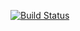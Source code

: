[![Build Status](http://localhost:8080/buildStatus/icon?job=deployment)](http://localhost:8080/job/deployment/)


